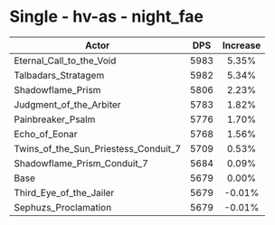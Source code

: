 # Single - hv-as - night_fae
| Actor | DPS | Increase |
|---|:---:|:---:|
|Eternal_Call_to_the_Void|5983|5.35%|
|Talbadars_Stratagem|5982|5.34%|
|Shadowflame_Prism|5806|2.23%|
|Judgment_of_the_Arbiter|5783|1.82%|
|Painbreaker_Psalm|5776|1.70%|
|Echo_of_Eonar|5768|1.56%|
|Twins_of_the_Sun_Priestess_Conduit_7|5709|0.53%|
|Shadowflame_Prism_Conduit_7|5684|0.09%|
|Base|5679|0.00%|
|Third_Eye_of_the_Jailer|5679|-0.01%|
|Sephuzs_Proclamation|5679|-0.01%|
